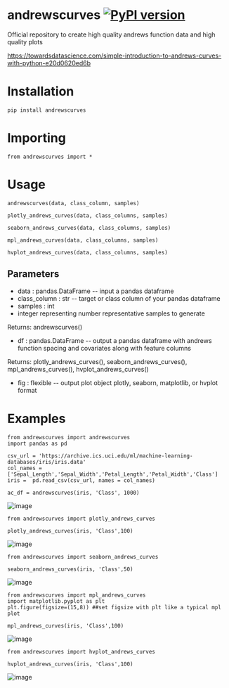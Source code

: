 # andrewscurves [![PyPI version](https://badge.fury.io/py/andrewscurves.svg)](https://badge.fury.io/py/andrewscurves)
Official repository to create high quality andrews function data and high quality plots

https://towardsdatascience.com/simple-introduction-to-andrews-curves-with-python-e20d0620ed6b

# Installation 
```
pip install andrewscurves
```
# Importing
```
from andrewscurves import *
```
# Usage
```
andrewscurves(data, class_column, samples)

plotly_andrews_curves(data, class_columns, samples)

seaborn_andrews_curves(data, class_columns, samples)

mpl_andrews_curves(data, class_columns, samples)

hvplot_andrews_curves(data, class_columns, samples)
```

Parameters
----------
- data : pandas.DataFrame
-- input a pandas dataframe
- class_column : str
-- target or class column of your pandas dataframe
- samples : int
- integer representing number representative samples to generate

Returns: andrewscurves()
- df : pandas.DataFrame
-- output a pandas dataframe with andrews function spacing and covariates along with feature columns

Returns: plotly_andrews_curves(), seaborn_andrews_curves(), mpl_andrews_curves(), hvplot_andrews_curves()
- fig : flexible
-- output plot object plotly, seaborn, matplotlib, or hvplot format

# Examples
```
from andrewscurves import andrewscurves
import pandas as pd

csv_url = 'https://archive.ics.uci.edu/ml/machine-learning-databases/iris/iris.data'
col_names = ['Sepal_Length','Sepal_Width','Petal_Length','Petal_Width','Class']
iris =  pd.read_csv(csv_url, names = col_names)

ac_df = andrewscurves(iris, 'Class', 1000)
```
![image](https://user-images.githubusercontent.com/61998370/201253192-92cdc60b-98b1-4aa2-864f-1b015e308af0.png)
```
from andrewscurves import plotly_andrews_curves

plotly_andrews_curves(iris, 'Class',100)
```
![image](https://user-images.githubusercontent.com/61998370/201253413-608faf6a-cb71-4f64-ba6a-2e2c49b3127b.png)
```
from andrewscurves import seaborn_andrews_curves

seaborn_andrews_curves(iris, 'Class',50)
```
![image](https://user-images.githubusercontent.com/61998370/201253555-709b96a9-4dbb-41dd-a940-16340b0a4e0b.png)
```
from andrewscurves import mpl_andrews_curves
import matplotlib.pyplot as plt
plt.figure(figsize=(15,8)) ##set figsize with plt like a typical mpl plot

mpl_andrews_curves(iris, 'Class',100)
```
![image](https://user-images.githubusercontent.com/61998370/201253683-7844b1d5-ee9d-44d8-b958-fb744aeafbd3.png)
```
from andrewscurves import hvplot_andrews_curves

hvplot_andrews_curves(iris, 'Class',100)
```
![image](https://user-images.githubusercontent.com/61998370/201253764-77913a44-ec11-46d2-9092-c432dafcf4cf.png)

